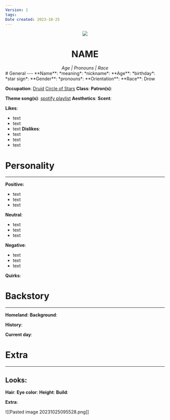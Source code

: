 ```yaml
---
Version: 1
tags: 
Date created: 2023-10-25
---
```

<center>
<img src="https://cdn.discordapp.com/attachments/1166649718164701236/1166649753082277958/download20231003100909.png?ex=654b4240&is=6538cd40&hm=23420ecdbc0a04bb4e19c055df9c278b397879a23243f3ab968127af2bfb9062&"/>
<h1>NAME</h1>
<i>Age | Pronouns | Race</i>
</center>
# General
---
**Name**: 
	*meaning*: 
	*nickname*:
**Age**:
	*birthday*:
	*star sign*:
**Gender**:
	*pronouns*:
**Orientation**:
**Race**: Drow

**Occupation**: [Druid](http://dnd5e.wikidot.com/druid)
	[Circle of Stars](http://dnd5e.wikidot.com/druid:stars-ua)
**Class**:
**Patron(s)**:

**Theme song(s)**: [spotify playlist]()
**Aesthetics**:
**Scent**:

**Likes**:
- text
- text
- text
**Dislikes**:
- text
- text
- text
# Personality
---
**Positive:**
- text
- text
- text

**Neutral**:
- text
- text
- text

**Negative**:
- text
- text
- text

**Quirks**:

# Backstory
---
**Homeland**:
**Background**:

**History**:

**Current day**:

# Extra
---
## Looks:
**Hair**:
**Eye color**:
**Height**:
**Build**:

**Extra**:

![[Pasted image 20231025095528.png]]